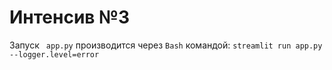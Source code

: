 # Интенсив №3
Запуск ``` app.py``` производится через ```Bash``` командой: ```streamlit run app.py --logger.level=error```
